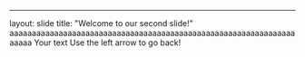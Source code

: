 
---
layout: slide
title: "Welcome to our second slide!"
aaaaaaaaaaaaaaaaaaaaaaaaaaaaaaaaaaaaaaaaaaaaaaaaaaaaaaaaaaaaaaaaaaaaa
Your text
Use the left arrow to go back!
